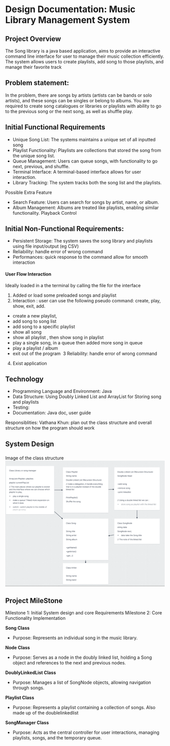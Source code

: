 # Design Documentation: Music Library Management System
## Project Overview
The Song library is a java based application, aims to provide an interactive command line interface for user to manage their music collection efficiently. The system allows users to create playlists, add song to those playlists, and manage their favorite track

## Problem statement:
In the problem, there are songs by artists (artists can be bands or solo artists), and these songs can be singles or belong to albums. You are required to create song catalogues or libraries or playlists with ability to go to the previous song or the next song, as well as shuffle play.

## Initial Functional Requirements
- Unique Song List: The systems maintains a unique set of all inputted song
- Playlist Functionality: Playlists are collections that stored the song from the unique song list.
- Queue Management: Users can queue songs, with functionality to go next, previous, and shuffle.
- Terminal Interface: A terminal-based interface allows for user interaction.
- Library Tracking: The system tracks both the song list and the playlists.


Possible Extra Feature
- Search Feature: Users can search for songs by artist, name, or album.
- Album Management: Albums are treated like playlists, enabling similar functionality.
Playback Control

## Initial Non-Functional Requirements:
- Persistent Storage: The system saves the song library and playlists using file input/output (eg CSV)
- Reliability: handle error of wrong command
- Performances: quick response to the command allow for smooth interaction

#### User Flow Interaction
Ideally loaded in a the terminal by calling the file for the interface
1. Added or load some preloaded songs and playlist
2. Interaction : user can use the following pseudo command: create, play, show, exit, add.
- create a new playlist, 
- add song to song list
- add song to a specific playlist 
- show all song
- show all playlist , then show song in playlist
- play a single song, in a queue then added more song in queue
- play a playlist / album
- exit out of the program  
3 Reliability: handle error of wrong command
4. Exist application 

## Technology
- Programming Language and Environment: Java
- Data Structure: Using Doubly Linked List and ArrayList for Storing song and playlists
- Testing: 
- Documentation: Java doc, user guide

Responsiblities: 
Vathana Khun: plan out the class structure and overall structure on how the program should work
## System Design
###
 Image of the class structure
![alt text](image-1.png)

## Project MileStone
Milestone 1: Initial System design and core Requirements
Milestone 2: Core Functionality Implementation

**Song Class**
- Purpose: Represents an individual song in the music library.

**Node Class**
- Purpose: Serves as a node in the doubly linked list, holding a Song object and references to the next and previous nodes.

**DoublyLinkedList Class**
- Purpose: Manages a list of SongNode objects, allowing navigation through songs.

**Playlist Class**
- Purpose: Represents a playlist containing a collection of songs. Also made up of the doublelinkedlist

**SongManager Class**
- Purpose: Acts as the central controller for user interactions, managing playlists, songs, and the temporary queue. 


